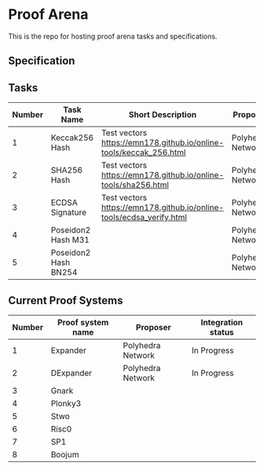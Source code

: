 # Proof Arena

This is the repo for hosting proof arena tasks and specifications.

## Specification


## Tasks
| Number | Task Name | Short Description| Proposer | Status | Link |
|--------|-----------|------------------|----------|--------|------|
|1| Keccak256 Hash | Test vectors https://emn178.github.io/online-tools/keccak_256.html | Polyhedra Network | Draft||
|2| SHA256 Hash | Test vectors https://emn178.github.io/online-tools/sha256.html | Polyhedra Network | Draft| [SHA256 Problem](./SHA256.md)|
|3| ECDSA Signature | Test vectors https://emn178.github.io/online-tools/ecdsa_verify.html | Polyhedra Network | Draft||
|4| Poseidon2 Hash M31 | | Polyhedra Network | Draft||
|5| Poseidon2 Hash BN254 | | Polyhedra Network | Draft||


## Current Proof Systems

| Number | Proof system name | Proposer | Integration status |
|--------|-----------|------------------|--------------------|
|1| Expander |Polyhedra Network| In Progress |
|2| DExpander |Polyhedra Network| In Progress|
|3| Gnark | | |
|4| Plonky3 | | |
|5| Stwo | | |
|6| Risc0 | | |
|7| SP1 | | |
|8| Boojum | | |
